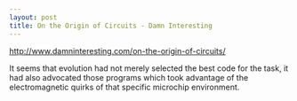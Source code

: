 ```yaml
---
layout: post
title: On the Origin of Circuits - Damn Interesting
---
```



http://www.damninteresting.com/on-the-origin-of-circuits/


It seems that evolution had not merely selected the best code for the task, it had also advocated those programs which took advantage of the electromagnetic quirks of that specific microchip environment.
